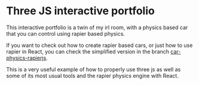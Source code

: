 # Three JS interactive portfolio

This interactive portfolio is a twin of my irl room, with a physics based car that you can control using rapier based physics.

If you want to check out how to create rapier based cars, or just how to use rapier in React, you can check the simplified version in the branch <a href="https://github.com/LoronsoDev/interactive-portfolio/tree/car-physics-rapierjs">car-physics-rapierjs</a>.

This is a very useful example of how to properly use three js as well as some of its most usual tools and the rapier physics engine with React.
